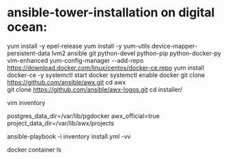 # ansible-tower-installation on digital ocean:
yum install -y epel-release 
yum install -y yum-utils device-mapper-persistent-data lvm2 ansible git python-devel python-pip python-docker-py vim-enhanced 
yum-config-manager --add-repo https://download.docker.com/linux/centos/docker-ce.repo 
 yum install docker-ce -y 
systemctl start docker 
systemctl enable docker 
 git clone https://github.com/ansible/awx.git 
cd awx  
git clone https://github.com/ansible/awx-logos.git 
cd installer/ 

vim inventory 

postgres_data_dir=/var/lib/pgdocker 
awx_official=true 
project_data_dir=/var/lib/awx/projects 

ansible-playbook -i inventory install.yml -vv 

docker container ls
